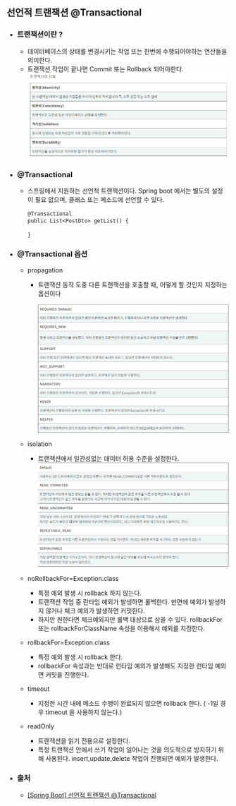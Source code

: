 ## 선언적 트랜잭션 @Transactional

* ### 트랜잭션이란 ?
    * 데이터베이스의 상태를 변경시키는 작업 또는 한번에 수행되어야하는 연산들을 의미한다.
    * 트랜잭션 작업이 끝나면 Commit 또는 Rollback 되어야한다.
    ![img.png](사진파일/트랜잭션의%20성질.png)
      


* ### @Transactional
    * 스프링에서 지원하는 선언적 트랜잭션이다. Spring boot 에서는 별도의 설정이 필요 없으며, 클래스 또는 메소드에 선언할 수 있다.
    
        ```
        @Transactional
        public List<PostDto> getList() {
        
        }
        ```
    

* ### @Transactional 옵션
    * propagation
        * 트랜잭션 동작 도중 다른 트랜잭션을 호출할 때, 어떻게 할 것인지 지정하는 옵션이다
        
            ![img.png](사진파일/트랜잭션%20propagation.png)
        
    * isolation
        * 트랜잭션에서 일관성없는 데이터 허용 수준을 설정한다.
            ![img.png](사진파일/트랜잭션%20isolation.png)
    * noRollbackFor=Exception.class
        * 특정 예외 발생 시 rollback 하지 않는다.
        * 트랜잭션 작업 중 런타임 예외가 발생하면 롤백한다. 반면에 예외가 발생하지 않거나 체크 예외가 발생하면 커밋한다.
        * 하지만 원한다면 체크예외지만 롤백 대상으로 삼을 수 있다. rollbackFor 또는 rollbackForClassName 속성을 이용해서 예외를 지정한다.    
    * rollbackFor=Exception.class
        * 특정 예외 발생 시 rollback 한다.
        * rollbackFor 속성과는 반대로 런타임 예외가 발생해도 지정한 런타임 예외면 커밋을 진행한다.
    * timeout
        * 지정한 시간 내에 메소드 수행이 완료되지 않으면 rollback 한다. ( -1일 경우 timeout 을 사용하지 않는다.)
    * readOnly
        * 트랜잭션을 읽기 전용으로 설정한다.
        * 특정 트랜잭션 안에서 쓰기 작업이 일어나는 것을 의도적으로 방지하기 위해 사용된다. insert,update,delete 작업이 진행되면 예외가 발생한다.
    

* ### 출처
    * [[Spring Boot] 선언적 트랜잭션 @Transactional](https://bamdule.tistory.com/51)